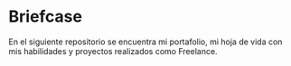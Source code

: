# Briefcase
En el siguiente repositorio se encuentra mi portafolio, mi hoja de vida con mis habilidades y proyectos realizados como Freelance.
